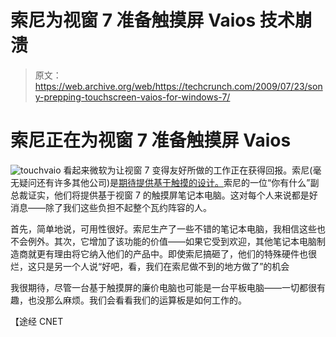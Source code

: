 # 索尼为视窗 7 准备触摸屏 Vaios 技术崩溃

> 原文：<https://web.archive.org/web/https://techcrunch.com/2009/07/23/sony-prepping-touchscreen-vaios-for-windows-7/>

# 索尼正在为视窗 7 准备触摸屏 Vaios

![touchvaio](img/a543565d8bdb8ed4e6848fdddfd7f863.png "touchvaio")
看起来微软为让视窗 7 变得友好所做的工作正在获得回报。索尼(毫无疑问还有许多其他公司)是[期待提供基于触摸的设计。](https://web.archive.org/web/20221007095351/http://blog.laptopmag.com/sony-promises-touchscreen-vaios-for-fall-playstation-network-support-coming)索尼的一位“你有什么”副总裁证实，他们将提供基于视窗 7 的触摸屏笔记本电脑。这对每个人来说都是好消息——除了我们这些负担不起整个瓦约阵容的人。

首先，简单地说，可用性很好。索尼生产了一些不错的笔记本电脑，我相信这些也不会例外。其次，它增加了该功能的价值——如果它受到欢迎，其他笔记本电脑制造商就更有理由将它纳入他们的产品中。即使索尼搞砸了，他们的特殊硬件也很烂，这只是另一个人说“好吧，看，我们在索尼做不到的地方做了”的机会

我很期待，尽管一台基于触摸屏的廉价电脑也可能是一台平板电脑——一切都很有趣，也没那么麻烦。我们会看看我们的运算板是如何工作的。

【途经  CNET